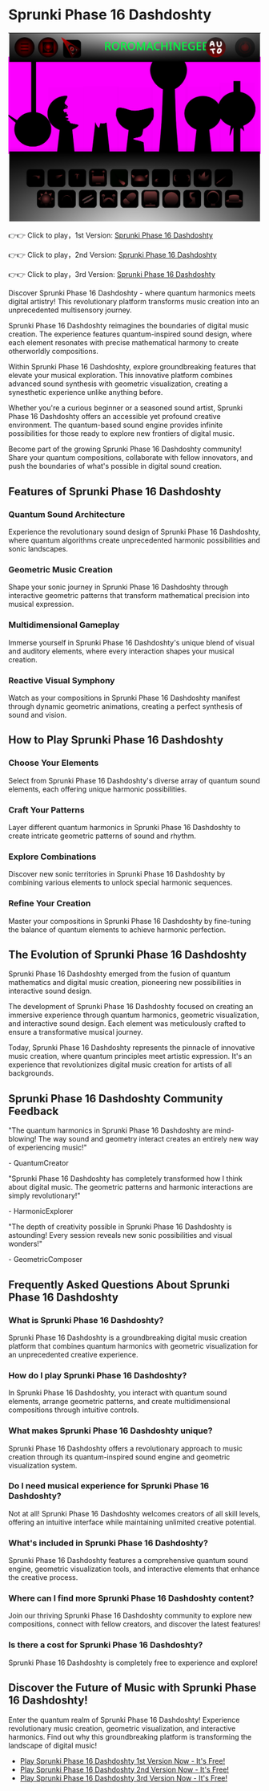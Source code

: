 # Sprunki Phase 16 Dashdoshty

![Sprunki Phase 16 Dashdoshty](https://raw.githubusercontent.com/sprunkiscrunkly/sprunki-phase-16-dashdosthy/refs/heads/main/sprunki-phase-16-dashdosthy.png "Sprunki Phase 16 Dashdoshty")

👉👉 Click to play，1st Version: [Sprunki Phase 16 Dashdoshty](https://sprunksters.com/sprunki-phase-16-dashdosthy/ "Sprunki Phase 16 Dashdoshty")

👉👉 Click to play，2nd Version: [Sprunki Phase 16 Dashdoshty](https://sprunkiscrunkly.com/sprunki-phase-16-dashdosthy/ "Sprunki Phase 16 Dashdoshty")

👉👉 Click to play，3rd Version: [Sprunki Phase 16 Dashdoshty](https://sprunkipyramixed.com/sprunki-phase-16-dashdosthy/ "Sprunki Phase 16 Dashdoshty")

Discover Sprunki Phase 16 Dashdoshty - where quantum harmonics meets digital artistry! This revolutionary platform transforms music creation into an unprecedented multisensory journey.

Sprunki Phase 16 Dashdoshty reimagines the boundaries of digital music creation. The experience features quantum-inspired sound design, where each element resonates with precise mathematical harmony to create otherworldly compositions.

Within Sprunki Phase 16 Dashdoshty, explore groundbreaking features that elevate your musical exploration. This innovative platform combines advanced sound synthesis with geometric visualization, creating a synesthetic experience unlike anything before.

Whether you're a curious beginner or a seasoned sound artist, Sprunki Phase 16 Dashdoshty offers an accessible yet profound creative environment. The quantum-based sound engine provides infinite possibilities for those ready to explore new frontiers of digital music.

Become part of the growing Sprunki Phase 16 Dashdoshty community! Share your quantum compositions, collaborate with fellow innovators, and push the boundaries of what's possible in digital sound creation.

## Features of Sprunki Phase 16 Dashdoshty

### Quantum Sound Architecture

Experience the revolutionary sound design of Sprunki Phase 16 Dashdoshty, where quantum algorithms create unprecedented harmonic possibilities and sonic landscapes.

### Geometric Music Creation

Shape your sonic journey in Sprunki Phase 16 Dashdoshty through interactive geometric patterns that transform mathematical precision into musical expression.

### Multidimensional Gameplay

Immerse yourself in Sprunki Phase 16 Dashdoshty's unique blend of visual and auditory elements, where every interaction shapes your musical creation.

### Reactive Visual Symphony

Watch as your compositions in Sprunki Phase 16 Dashdoshty manifest through dynamic geometric animations, creating a perfect synthesis of sound and vision.

## How to Play Sprunki Phase 16 Dashdoshty

### Choose Your Elements

Select from Sprunki Phase 16 Dashdoshty's diverse array of quantum sound elements, each offering unique harmonic possibilities.

### Craft Your Patterns

Layer different quantum harmonics in Sprunki Phase 16 Dashdoshty to create intricate geometric patterns of sound and rhythm.

### Explore Combinations

Discover new sonic territories in Sprunki Phase 16 Dashdoshty by combining various elements to unlock special harmonic sequences.

### Refine Your Creation

Master your compositions in Sprunki Phase 16 Dashdoshty by fine-tuning the balance of quantum elements to achieve harmonic perfection.

## The Evolution of Sprunki Phase 16 Dashdoshty

Sprunki Phase 16 Dashdoshty emerged from the fusion of quantum mathematics and digital music creation, pioneering new possibilities in interactive sound design.

The development of Sprunki Phase 16 Dashdoshty focused on creating an immersive experience through quantum harmonics, geometric visualization, and interactive sound design. Each element was meticulously crafted to ensure a transformative musical journey.

Today, Sprunki Phase 16 Dashdoshty represents the pinnacle of innovative music creation, where quantum principles meet artistic expression. It's an experience that revolutionizes digital music creation for artists of all backgrounds.

## Sprunki Phase 16 Dashdoshty Community Feedback

"The quantum harmonics in Sprunki Phase 16 Dashdoshty are mind-blowing! The way sound and geometry interact creates an entirely new way of experiencing music!"

\- QuantumCreator

"Sprunki Phase 16 Dashdoshty has completely transformed how I think about digital music. The geometric patterns and harmonic interactions are simply revolutionary!"

\- HarmonicExplorer

"The depth of creativity possible in Sprunki Phase 16 Dashdoshty is astounding! Every session reveals new sonic possibilities and visual wonders!"

\- GeometricComposer

## Frequently Asked Questions About Sprunki Phase 16 Dashdoshty

### What is Sprunki Phase 16 Dashdoshty?

Sprunki Phase 16 Dashdoshty is a groundbreaking digital music creation platform that combines quantum harmonics with geometric visualization for an unprecedented creative experience.

### How do I play Sprunki Phase 16 Dashdoshty?

In Sprunki Phase 16 Dashdoshty, you interact with quantum sound elements, arrange geometric patterns, and create multidimensional compositions through intuitive controls.

### What makes Sprunki Phase 16 Dashdoshty unique?

Sprunki Phase 16 Dashdoshty offers a revolutionary approach to music creation through its quantum-inspired sound engine and geometric visualization system.

### Do I need musical experience for Sprunki Phase 16 Dashdoshty?

Not at all! Sprunki Phase 16 Dashdoshty welcomes creators of all skill levels, offering an intuitive interface while maintaining unlimited creative potential.

### What's included in Sprunki Phase 16 Dashdoshty?

Sprunki Phase 16 Dashdoshty features a comprehensive quantum sound engine, geometric visualization tools, and interactive elements that enhance the creative process.

### Where can I find more Sprunki Phase 16 Dashdoshty content?

Join our thriving Sprunki Phase 16 Dashdoshty community to explore new compositions, connect with fellow creators, and discover the latest features!

### Is there a cost for Sprunki Phase 16 Dashdoshty?

Sprunki Phase 16 Dashdoshty is completely free to experience and explore!

## Discover the Future of Music with Sprunki Phase 16 Dashdoshty!

Enter the quantum realm of Sprunki Phase 16 Dashdoshty! Experience revolutionary music creation, geometric visualization, and interactive harmonics. Find out why this groundbreaking platform is transforming the landscape of digital music!

- [Play Sprunki Phase 16 Dashdoshty 1st Version Now - It's Free!](https://sprunksters.com/sprunki-phase-16-dashdosthy/)
- [Play Sprunki Phase 16 Dashdoshty 2nd Version Now - It's Free!](https://sprunkiscrunkly.com/sprunki-phase-16-dashdosthy/)
- [Play Sprunki Phase 16 Dashdoshty 3rd Version Now - It's Free!](https://sprunkipyramixed.com/sprunki-phase-16-dashdosthy/)
